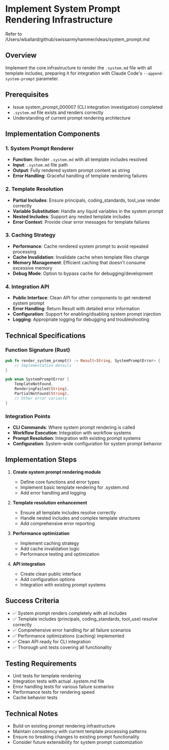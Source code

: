 # Implement System Prompt Rendering Infrastructure

Refer to /Users/wballard/github/swissarmyhammer/ideas/system_prompt.md

## Overview
Implement the core infrastructure to render the `.system.md` file with all template includes, preparing it for integration with Claude Code's `--append-system-prompt` parameter.

## Prerequisites
- Issue system_prompt_000007 (CLI integration investigation) completed
- `.system.md` file exists and renders correctly
- Understanding of current prompt rendering architecture

## Implementation Components

### 1. System Prompt Renderer
- **Function**: Render `.system.md` with all template includes resolved
- **Input**: `.system.md` file path
- **Output**: Fully rendered system prompt content as string
- **Error Handling**: Graceful handling of template rendering failures

### 2. Template Resolution
- **Partial Includes**: Ensure principals, coding_standards, tool_use render correctly
- **Variable Substitution**: Handle any liquid variables in the system prompt
- **Nested Includes**: Support any nested template includes
- **Error Context**: Provide clear error messages for template failures

### 3. Caching Strategy
- **Performance**: Cache rendered system prompt to avoid repeated processing
- **Cache Invalidation**: Invalidate cache when template files change
- **Memory Management**: Efficient caching that doesn't consume excessive memory
- **Debug Mode**: Option to bypass cache for debugging/development

### 4. Integration API
- **Public Interface**: Clean API for other components to get rendered system prompt
- **Error Handling**: Return Result<String> with detailed error information
- **Configuration**: Support for enabling/disabling system prompt injection
- **Logging**: Appropriate logging for debugging and troubleshooting

## Technical Specifications

### Function Signature (Rust)
```rust
pub fn render_system_prompt() -> Result<String, SystemPromptError> {
    // Implementation details
}

pub enum SystemPromptError {
    TemplateNotFound,
    RenderingFailed(String),
    PartialNotFound(String),
    // Other error variants
}
```

### Integration Points
- **CLI Commands**: Where system prompt rendering is called
- **Workflow Execution**: Integration with workflow systems
- **Prompt Resolution**: Integration with existing prompt systems
- **Configuration**: System-wide configuration for system prompt behavior

## Implementation Steps

1. **Create system prompt rendering module**
   - Define core functions and error types
   - Implement basic template rendering for .system.md
   - Add error handling and logging

2. **Template resolution enhancement**
   - Ensure all template includes resolve correctly
   - Handle nested includes and complex template structures
   - Add comprehensive error reporting

3. **Performance optimization**
   - Implement caching strategy
   - Add cache invalidation logic
   - Performance testing and optimization

4. **API integration**
   - Create clean public interface
   - Add configuration options
   - Integration with existing prompt systems

## Success Criteria
- ✅ System prompt renders completely with all includes
- ✅ Template includes (principals, coding_standards, tool_use) resolve correctly
- ✅ Comprehensive error handling for all failure scenarios
- ✅ Performance optimizations (caching) implemented
- ✅ Clean API ready for CLI integration
- ✅ Thorough unit tests covering all functionality

## Testing Requirements
- Unit tests for template rendering
- Integration tests with actual .system.md file
- Error handling tests for various failure scenarios
- Performance tests for rendering speed
- Cache behavior tests

## Technical Notes
- Build on existing prompt rendering infrastructure
- Maintain consistency with current template processing patterns
- Ensure no breaking changes to existing prompt functionality
- Consider future extensibility for system prompt customization